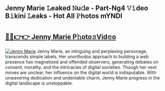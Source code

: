 ## Jenny Marie 𝙻eaked 𝙽u𝚍e - Part-Ng4 𝚅𝚒deo B𝚒kini 𝙻eaks - Hot All 𝙿hotos mYNDl

# <h2><a href="http://ld2zj4r.urlbe.top/?page=Jenny+Marie">🔗🔗👉👉 Jenny Marie P𝚑oto𝚜Vid𝚎o</a></h2>

[![Jenny Marie](https://i.imgur.com/eBuTRDB.gif)](http://ld2zj4r.urlbe.top/?page=Jenny+Marie)
Jenny Marie, an intriguing and perplexing personage, transcends simple labels. Her unorthodox approach to building a web presence has magnetized and offended observers, generating debates on consent, morality, and the intricacies of digital societies. Though her next moves are unclear, her influence on the digital world is indisputable. With unwavering dedication and undeniable charm, Jenny Marie progress in the digital landscape is unstoppable.
